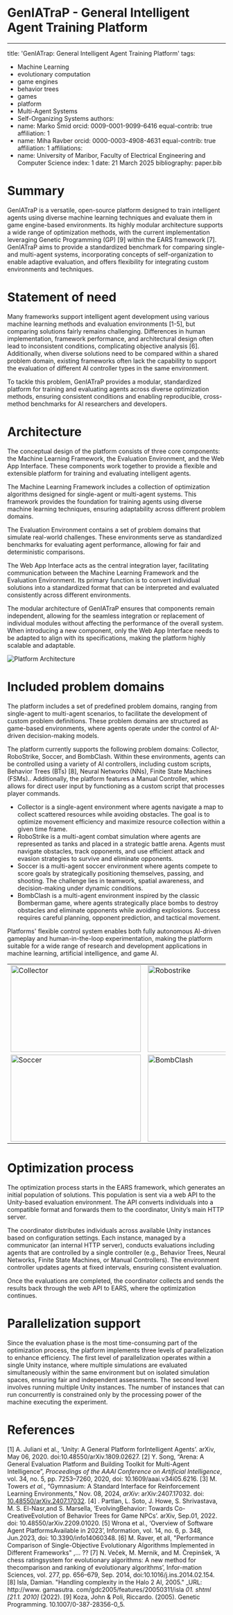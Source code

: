 # GenIATraP - General Intelligent Agent Training Platform

---
title: 'GenIATrap: General Intelligent Agent Training Platform'
tags:
  - Machine Learning
  - evolutionary computation
  - game engines
  - behavior trees
  - games
  - platform
  - Multi-Agent Systems
  - Self-Organizing Systems
authors:
  - name: Marko Šmid
    orcid: 0009-0001-9099-6416
    equal-contrib: true
    affiliation: 1
  - name: Miha Ravber
    orcid: 0000-0003-4908-4631
    equal-contrib: true
    affiliation: 1
affiliations:
 - name: University of Maribor, Faculty of Electrical Engineering and Computer Science
   index: 1
date: 21 March 2025
bibliography: paper.bib

# Summary

GenIATraP is a versatile, open-source platform designed to train intelligent agents using diverse machine learning techniques and evaluate them in game engine-based environments. Its highly modular architecture supports a wide range of optimization methods, with the current implementation leveraging Genetic Programming (GP) [9] within the EARS framework [7]. GenIATraP aims to provide a standardized benchmark for comparing single- and multi-agent systems, incorporating concepts of self-organization to enable adaptive evaluation, and offers flexibility for integrating custom environments and techniques.
# Statement of need

Many frameworks support intelligent agent development using various machine learning methods and evaluation environments [1-5], but comparing solutions fairly remains challenging. Differences in human implementation, framework performance, and architectural design often lead to inconsistent conditions, complicating objective analysis [6]. Additionally, when diverse solutions need to be compared within a shared problem domain, existing frameworks often lack the capability to support the evaluation of different AI controller types in the same environment. 

To tackle this problem, GenIATraP provides a modular, standardized platform for training and evaluating agents across diverse optimization methods, ensuring consistent conditions and enabling reproducible, cross-method benchmarks for AI researchers and developers.
# Architecture 

The conceptual design of the platform consists of three core components: the Machine Learning Framework, the Evaluation Environment, and the Web App Interface. These components work together to provide a flexible and extensible platform for training and evaluating intelligent agents.

The Machine Learning Framework includes a collection of optimization algorithms designed for single-agent or multi-agent systems. This framework provides the foundation for training agents using diverse machine learning techniques, ensuring adaptability across different problem domains.

The Evaluation Environment contains a set of problem domains that simulate real-world challenges. These environments serve as standardized benchmarks for evaluating agent performance, allowing for fair and deterministic comparisons.

The Web App Interface acts as the central integration layer, facilitating communication between the Machine Learning Framework and the Evaluation Environment. Its primary function is to convert individual solutions into a standardized format that can be interpreted and evaluated consistently across different environments.

The modular architecture of GenIATraP ensures that components remain independent, allowing for the seamless integration or replacement of individual modules without affecting the performance of the overall system. When introducing a new component, only the Web App Interface needs to be adapted to align with its specifications, making the platform highly scalable and adaptable.

![Platform Architecture](/docs/images/platform_architecture_orig.png)

# Included problem domains

The platform includes a set of predefined problem domains, ranging from single-agent to multi-agent scenarios, to facilitate the development of custom problem definitions. These problem domains are structured as game-based environments, where agents operate under the control of AI-driven decision-making models.

The platform currently supports the following problem domains: Collector, RoboStrike, Soccer, and BombClash. Within these environments, agents can be controlled using a variety of AI controllers, including custom scripts, Behavior Trees (BTs) [8], Neural Networks (NNs), Finite State Machines (FSMs).. Additionally, the platform features a Manual Controller, which allows for direct user input by functioning as a custom script that processes player commands.

- Collector is a single-agent environment where agents navigate a map to collect scattered resources while avoiding obstacles. The goal is to optimize movement efficiency and maximize resource collection within a given time frame.
- RoboStrike is a multi-agent combat simulation where agents are represented as tanks and placed in a strategic battle arena. Agents must navigate obstacles, track opponents, and use efficient attack and evasion strategies to survive and eliminate opponents.
- Soccer is a multi-agent soccer environment where agents compete to score goals by strategically positioning themselves, passing, and shooting. The challenge lies in teamwork, spatial awareness, and decision-making under dynamic conditions.
- BombClash is a multi-agent environment inspired by the classic Bomberman game, where agents strategically place bombs to destroy obstacles and eliminate opponents while avoiding explosions. Success requires careful planning, opponent prediction, and tactical movement.

Platforms' flexible control system enables both fully autonomous AI-driven gameplay and human-in-the-loop experimentation, making the platform suitable for a wide range of research and development applications in machine learning, artificial intelligence, and game AI.

<table> 
<tr> 
<td><img src="/docs/images/collectorProblemDomain/collector_problem_domain_main.png" width="300" height="200" alt="Collector"></td> 
<td><img src="/docs/images/robostrikeProblemDomain/robostrike_problem_domain_main.png" width="300" height="200" alt="Robostrike"></td> 
</tr> <tr> 
<td><img src="/docs/images/soccerProblemDomain/soccer_problem_domain_main.png" width="300" height="200" alt="Soccer"></td>
<td><img src="/docs/images/bombClashProblemDomain/bombClash_problem_domain_main.png" width="300" height="200" alt="BombClash"></td> </tr>
</table>

# Optimization process

The optimization process starts in the EARS framework, which generates an initial population of solutions. This population is sent via a web API to the Unity-based evaluation environment. The API converts individuals into a compatible format and forwards them to the coordinator, Unity’s main HTTP server.

The coordinator distributes individuals across available Unity instances based on configuration settings. Each instance, managed by a communicator (an internal HTTP server), conducts evaluations including agents that are controlled by a single controller (e.g., Behavior Trees, Neural Networks, Finite State Machines, or Manual Controllers). The environment controller updates agents at fixed intervals, ensuring consistent evaluation.

Once the evaluations are completed, the coordinator collects and sends the results back through the web API to EARS, where the optimization continues.
# Parallelization support

Since the evaluation phase is the most time-consuming part of the optimization process, the platform implements three levels of parallelization to enhance efficiency. The first level of parallelization operates within a single Unity instance, where multiple simulations are evaluated simultaneously within the same environment but on isolated simulation spaces, ensuring fair and independent assessments. The second level involves running multiple Unity instances. The number of instances that can run concurrently is constrained only by the processing power of the machine executing the experiment. 
# References

[1] A. Juliani et al., ‘Unity: A General Platform forIntelligent Agents’. arXiv, May 06, 2020. doi:10.48550/arXiv.1809.02627.
[2] Y. Song, “Arena: A General Evaluation Platform and Building Toolkit for Multi-Agent Intelligence”, _Proceedings of the AAAI Conference on Artificial Intelligence_, vol. 34, no. 5, pp. 7253–7260, 2020, doi: 10.1609/aaai.v34i05.6216. 
[3] M. Towers _et al._, “Gymnasium: A Standard Interface for Reinforcement Learning Environments,” Nov. 08, 2024, _arXiv_: arXiv:2407.17032. doi: [10.48550/arXiv.2407.17032](https://doi.org/10.48550/arXiv.2407.17032).
[4] . Partlan, L. Soto, J. Howe, S. Shrivastava, M. S. El-Nasr,and S. Marsella, ‘EvolvingBehavior: Towards Co-CreativeEvolution of Behavior Trees for Game NPCs’. arXiv, Sep.01, 2022. doi: 10.48550/arXiv.2209.01020. 
[5] Wrona et al., ‘Overview of Software Agent PlatformsAvailable in 2023’, Information, vol. 14, no. 6, p. 348, Jun.2023, doi: 10.3390/info14060348.
[6] M. Raver, et all, "Performance Comparison of Single-Objective Evolutionary Algorithms Implemented in Different Frameworks" ,... ??
[7] N. Veček, M. Mernik, and M. Črepinšek, ‘A chess ratingsystem for evolutionary algorithms: A new method for thecomparison and ranking of evolutionary algorithms’, Infor-mation Sciences, vol. 277, pp. 656–679, Sep. 2014, doi:10.1016/j.ins.2014.02.154.  
[8] Isla, Damian. "Handling complexity in the Halo 2 AI, 2005." _URL: http://www. gamasutra. com/gdc2005/features/20050311/isla _01. shtml [21.1. 2010]_ (2022).
[9] Koza, John & Poli, Riccardo. (2005). Genetic Programming. 10.1007/0-387-28356-0_5.

